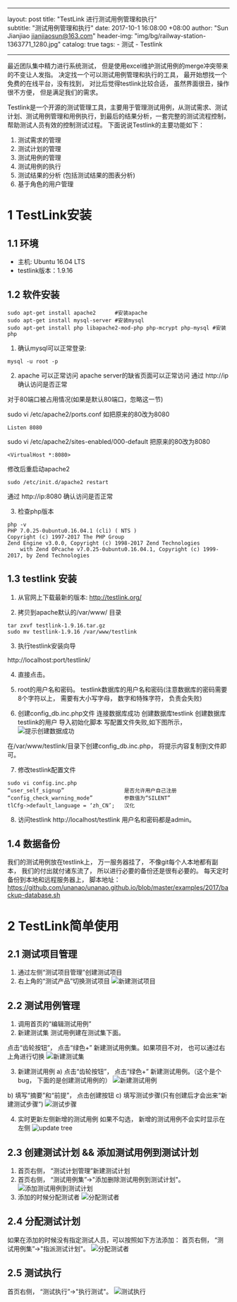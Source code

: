 
---
layout:     post
title:      "TestLink 进行测试用例管理和执行"  
subtitle:   "测试用例管理和执行"
date:       2017-10-1 16:08:00 +08:00
author:     "Sun Jianjiao <jianjiaosun@163.com>"
header-img: "img/bg/railway-station-1363771_1280.jpg"
catalog: true
tags:
    - 测试
    - Testlink

---

最近团队集中精力进行系统测试， 但是使用excel维护测试用例的merge冲突带来的不变让人发指。 决定找一个可以测试用例管理和执行的工具， 最开始想找一个免费的在线平台，没有找到， 对比后觉得testlink比较合适， 虽然界面很丑，操作很不方便， 但是满足我们的需求。

Testlink是一个开源的测试管理工具，主要用于管理测试用例，从测试需求、测试计划、测试用例管理和用例执行，到最后的结果分析，一套完整的测试流程控制，帮助测试人员有效的控制测试过程。
下面说说Testlink的主要功能如下：
1. 测试需求的管理
2. 测试计划的管理
3. 测试用例的管理
4. 测试用例的执行
5. 测试结果的分析 (包括测试结果的图表分析)
6. 基于角色的用户管理

# 1 TestLink安装
## 1.1 环境
* 主机: Ubuntu 16.04 LTS
* testlink版本：1.9.16

## 1.2 软件安装
```
sudo apt-get install apache2      #安装apache
sudo apt-get install mysql-server #安装mysql
sudo apt-get install php libapache2-mod-php php-mcrypt php-mysql #安装php
```

1. 确认mysql可以正常登录:
```
mysql -u root -p
```

2. apache 可以正常访问
apache server的缺省页面可以正常访问
通过 http://ip 确认访问是否正常

对于80端口被占用情况(如果是默认80端口，忽略这一节)

sudo vi /etc/apache2/ports.conf
如把原来的80改为8080
```
Listen 8080
```
sudo vi /etc/apache2/sites-enabled/000-default
把原来的80改为8080
```
<VirtualHost *:8080>
```

修改后重启动apache2
```
sudo /etc/init.d/apache2 restart
```

通过 http://ip:8080 确认访问是否正常

3. 检查php版本
```
php -v
PHP 7.0.25-0ubuntu0.16.04.1 (cli) ( NTS )
Copyright (c) 1997-2017 The PHP Group
Zend Engine v3.0.0, Copyright (c) 1998-2017 Zend Technologies
    with Zend OPcache v7.0.25-0ubuntu0.16.04.1, Copyright (c) 1999-2017, by Zend Technologies
```

## 1.3 testlink 安装
1. 从官网上下载最新的版本: http://testlink.org/

2. 拷贝到apache默认的/var/www/ 目录
```
tar zxvf testlink-1.9.16.tar.gz
sudo mv testlink-1.9.16 /var/www/testlink
```

3. 执行testlink安装向导

http://localhost:port/testlink/

4. 直接点击。

5. root的用户名和密码。 testlink数据库的用户名和密码(注意数据库的密码需要8个字符以上， 需要有大小写字母， 数字和特殊字符， 负责会失败)

6. 创建config_db.inc.php文件
连接数据库成功
创建数据库testlink
创建数据库testlink的用户
导入初始化脚本
写配置文件失败,如下图所示，
![提示创建数据成功](/img/post/project-management/test/testlink-createdb-success.png)

在/var/www/testlink/目录下创建config_db.inc.php， 将提示内容复制到文件即可。

7. 修改testlink配置文件
```
sudo vi config.inc.php
“user_self_signup”                   是否允许用户自己注册
“config_check_warning_mode”          参数值为“SILENT”
tlCfg->default_language = ‘zh_CN’;   汉化
```

8. 访问testlink
http://localhost/testlink
用户名和密码都是admin。


## 1.4 数据备份
我们的测试用例放在testlink上， 万一服务器挂了， 不像git每个人本地都有副本， 我们的付出就付诸东流了， 所以进行必要的备份还是很有必要的。
每天定时备份到本地和远程服务器上， 脚本地址：  
https://github.com/unanao/unanao.github.io/blob/master/examples/2017/backup-database.sh

# 2 TestLink简单使用

## 2.1 测试项目管理
1. 通过左侧“测试项目管理”创建测试项目
2. 右上角的“测试产品”切换测试项目
![新建测试项目](/img/post/project-management/test/testlink-project.png)


## 2.2 测试用例管理
1. 调用首页的“编辑测试用例”
2. 新建测试集
测试用例建在测试集下面。

点击“齿轮按钮”， 点击“绿色+” 新建测试用例集。如果项目不对， 也可以通过右上角进行切换
![新建测试集](/img/post/project-management/test/testlik-testsuit.png)

3. 新建测试用例
a) 点击“齿轮按钮”， 点击“绿色+” 新建测试用例。（这个是个bug， 下面的是创建测试用例的）
![新建测试用例](/img/post/project-management/test/testlink-case-enter.png)

b) 填写“摘要”和“前提”， 点击创建按钮
c) 填写测试步骤(只有创建后才会出来“新建测试步骤”)
![测试步骤](/img/post/project-management/test/testlink-step.png)

4. 实时更新左侧新增的测试用例
如果不勾选， 新增的测试用例不会实时显示在左侧
![update tree](/img/post/project-management/test/testlink-updatetree.png)

## 2.3 创建测试计划 && 添加测试用例到测试计划
1. 首页右侧， “测试计划管理”新建测试计划
2. 首页右侧， “测试用例集”->"添加删除测试用例到测试计划"。
![添加测试用例到测试计划](/img/post/project-management/test/testlink-addcase2plan.png)
3. 添加的时候分配测试者
![分配测试者](/img/post/project-management/test/testlink-addcase2plan-assign.png)

## 2.4 分配测试计划
如果在添加的时候没有指定测试人员，可以按照如下方法添加：
首页右侧， “测试用例集”->"指派测试计划"。
![分配测试者](/img/post/project-management/test/testlink-assign.png)

## 2.5 测试执行
首页右侧， “测试执行”->"执行测试"。
![测试执行](/img/post/project-management/test/testlink-execute.png)

